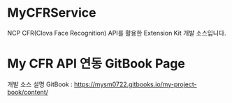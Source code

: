 # MyCFRService
NCP CFR(Clova Face Recognition) API를 활용한 Extension Kit 개발 소스입니다.

# My CFR API 연동 GitBook Page
개발 소스 설명 GitBook : https://mysm0722.gitbooks.io/my-project-book/content/
